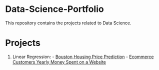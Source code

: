 # Data-Science-Portfolio
This repository contains the projects related to Data Science.

# Projects
  1. Linear Regression:
    - [Bouston Housing Price Prediction](https://github.com/sahu-mak/Data-Science-Portfolio/tree/master/Boston-Housing-Linear-Regression)
    - [Ecommerce Customers Yearly Money Spent on a Website](https://github.com/sahu-mak/Data-Science-Portfolio/tree/master/Ecommerce-Customer-Linear-Regression)
